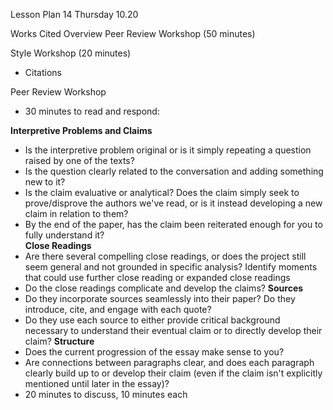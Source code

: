 Lesson Plan 14
Thursday 10.20

Works Cited Overview
Peer Review Workshop (50 minutes)

Style Workshop (20 minutes)
- Citations 

Peer Review Workshop
- 30 minutes to read and respond:

**Interpretive Problems and Claims**   
  - Is the interpretive problem original or is it simply repeating a question raised by one of the texts?
  - Is the question clearly related to the conversation and adding something new to it?
  - Is the claim evaluative or analytical? Does the claim simply seek to prove/disprove the authors we've read, or is it instead developing a new claim in relation to them?
  - By the end of the paper, has the claim been reiterated enough for you to fully understand it?   
**Close Readings**   
  - Are there several compelling close readings, or does the project still seem general and not grounded in specific analysis? Identify moments that could use further close reading or expanded close readings
  - Do the close readings complicate and develop the claims?
**Sources**   
  - Do they incorporate sources seamlessly into their paper? Do they introduce, cite, and engage with each quote?
  - Do they use each source to either provide critical background necessary to understand their eventual claim or to directly develop their claim?
**Structure**   
  - Does the current progression of the essay make sense to you?
  - Are connections between paragraphs clear, and does each paragraph clearly build up to or develop their claim (even if the claim isn't explicitly mentioned until later in the essay)?
- 20 minutes to discuss, 10 minutes each
